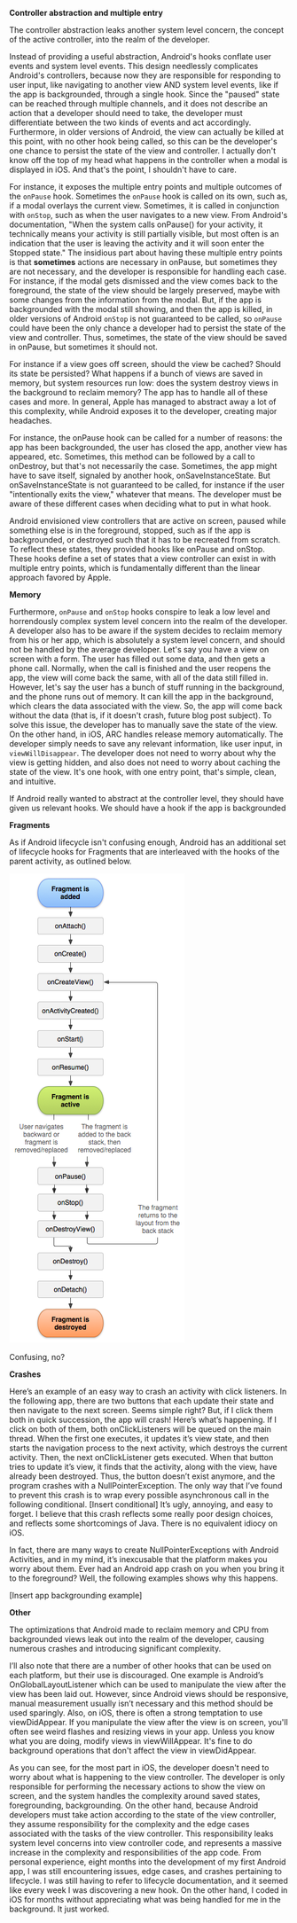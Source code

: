   
**Controller abstraction and multiple entry**

The controller abstraction leaks another system level concern, the concept of the active controller, into the realm of the developer.  

Instead of providing a useful abstraction, Android's hooks conflate user events and system level events.  This design needlessly complicates Android's controllers, because now they are responsible for responding to user input, like navigating to another view AND system level events, like if the app is backgrounded, through a single hook.  Since the "paused" state can be reached through multiple channels, and it does not describe an action that a developer should need to take, the developer must differentiate between the two kinds of events and act accordingly.  Furthermore, in older versions of Android, the view can actually be killed at this point, with no other hook being called, so this can be the developer's one chance to persist the state of the view and controller.  I actually don't know off the top of my head what happens in the controller when a modal is displayed in iOS.  And that's the point, I shouldn't have to care.  

For instance, it exposes the multiple entry points and multiple outcomes of the `onPause` hook.  Sometimes the `onPause` hook is called on its own, such as, if a modal overlays the current view.  Sometimes, it is called in conjunction with `onStop`, such as when the user navigates to a new view.  From Android's documentation, "When the system calls onPause() for your activity, it technically means your activity is still partially visible, but most often is an indication that the user is leaving the activity and it will soon enter the Stopped state."  The insidious part about having these multiple entry points is that **sometimes** actions are necessary in onPause, but sometimes they are not necessary, and the developer is responsible for handling each case.  For instance, if the modal gets dismissed and the view comes back to the foreground, the state of the view should be largely preserved, maybe with some changes from the information from the modal. But, if the app is backgrounded with the modal still showing, and then the app is killed, in older versions of Android `onStop` is not guaranteed to be called, so `onPause` could have been the only chance a developer had to persist the state of the view and controller.  Thus, sometimes, the state of the view should be saved in onPause, but sometimes it should not.  

 For instance if a view goes off screen, should the view be cached?  Should its state be persisted?  What happens if a bunch of views are saved in memory, but system resources run low: does the system destroy views in the background to reclaim memory?  The app has to handle all of these cases and more.  In general, Apple has managed to abstract away a lot of this complexity, while Android exposes it to the developer, creating major headaches.   

For instance, the onPause hook can be called for a number of reasons: the app has been backgrounded, the user has closed the app, another view has appeared, etc.  Sometimes, this method can be followed by a call to onDestroy, but that's not necessarily the case.  Sometimes, the app might have to save itself, signaled by another hook, onSaveInstanceState.  But onSaveInstanceState is not guaranteed to be called, for instance if the user "intentionally exits the view," whatever that means.  The developer must be aware of these different cases when deciding what to put in what hook.  

 Android envisioned view controllers that are active on screen, paused while something else is in the foreground, stopped, such as if the app is backgrounded, or destroyed such that it has to be recreated from scratch.  To reflect these states, they provided hooks like onPause and onStop.  These hooks define a set of states that a view controller can exist in with multiple entry points, which is fundamentally different than the linear approach favored by Apple.  

**Memory**

Furthermore,  `onPause` and `onStop` hooks conspire to leak a low level and horrendously complex system level concern into the realm of the developer.  A developer also has to be aware if the system decides to reclaim memory from his or her app, which is absolutely a system level concern, and should not be handled by the average developer.  Let's say you have a view on screen with a form.  The user has filled out some data, and then gets a phone call.  Normally, when the call is finished and the user reopens the app, the view will come back the same, with all of the data still filled in.  However, let's say the user has a bunch of stuff running in the background, and the phone runs out of memory.  It can kill the app in the background, which clears the data associated with the view.  So, the app will come back without the data (that is, if it doesn't crash, future blog post subject).  To solve this issue, the developer has to manually save the state of the view. On the other hand, in iOS, ARC handles release memory automatically.  The developer simply needs to save any relevant information, like user input, in `viewWillDisappear`.  The developer does not need to worry about why the view is getting hidden, and also does not need to worry about caching the state of the view.  It's one hook, with one entry point, that's simple, clean, and intuitive. 

If Android really wanted to abstract at the controller level, they should have given us relevant hooks.  We should have a hook if the app is backgrounded 

**Fragments**

As if Android lifecycle isn't confusing enough, Android has an additional set of lifecycle hooks for Fragments that are interleaved with the hooks of the parent activity, as outlined below.  

![Android Lifecycle](/images/lifecycle/fragment-lifecycle-android.png)

Confusing, no?  

**Crashes**

Here’s an example of an easy way to crash an activity with click listeners.  In the following app, there are two buttons that each update their state and then navigate to the next screen.  Seems simple right?  But, if I click them both in quick succession, the app will crash!  Here’s what’s happening.  If I click on both of them, both onClickListeners will be queued on the main thread.  When the first one executes, it updates it’s view state, and then starts the navigation process to the next activity, which destroys the current activity.  Then, the next onClickListener gets executed.  When that button tries to update it’s view, it finds that the activity, along with the view, have already been destroyed.  Thus, the button doesn’t exist anymore, and the program crashes with a NullPointerException.  The only way that I’ve found to prevent this crash is to wrap every possible asynchronous call in the following conditional.  [Insert conditional] It’s ugly, annoying, and easy to forget.  I believe that this crash reflects some really poor design choices, and reflects some shortcomings of Java.  There is no equivalent idiocy on iOS.  

In fact, there are many ways to create NullPointerExceptions with Android Activities, and in my mind, it’s inexcusable that the platform makes you worry about them.  Ever had an Android app crash on you when you bring it to the foreground?  Well, the following examples shows why this happens.  

[Insert app backgrounding example]

**Other**

The optimizations that Android made to reclaim memory and CPU from backgrounded views leak out into the realm of the developer, causing numerous crashes and introducing significant complexity. 

I’ll also note that there are a number of other hooks that can be used on each platform, but their use is discouraged.  One example is Android’s OnGlobalLayoutListener which can be used to manipulate the view after the view has been laid out.  However, since Android views should be responsive, manual measurement usually isn’t necessary and this method should be used sparingly.  Also, on iOS, there is often a strong temptation to use viewDidAppear.  If you manipulate the view after the view is on screen, you'll often see weird flashes and resizing views in your app.  Unless you know what you are doing, modify views in viewWillAppear.  It's fine to do background operations that don't affect the view in viewDidAppear.

As you can see, for the most part in iOS, the developer doesn't need to worry about what is happening to the view controller.  The developer is only responsible for performing the necessary actions to show the view on screen, and the system handles the complexity around saved states, foregrounding, backgrounding.  On the other hand, because Android developers must take action according to the state of the view controller, they assume responsibility for the complexity and the edge cases associated with the tasks of the view controller.  This responsibility leaks system level concerns into view controller code, and represents a massive increase in the complexity and responsibilities of the app code.  From personal experience, eight months into the development of my first Android app, I was still encountering issues, edge cases, and crashes pertaining to lifecycle.  I was still having to refer to lifecycle documentation, and it seemed like every week I was discovering a new hook.  On the other hand, I coded in iOS for months without appreciating what was being handled for me in the background.  It just worked. 